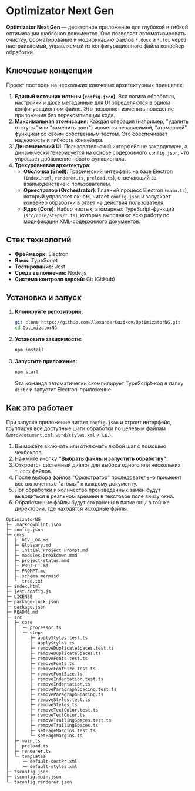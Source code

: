 # Optimizator Next Gen

**Optimizator Next Gen** — десктопное приложение для глубокой и гибкой оптимизации шаблонов документов. Оно позволяет автоматизировать очистку, форматирование и модификацию файлов `*.docx` и `*.fdt` через настраиваемый, управляемый из конфигурационного файла конвейер обработки.

## Ключевые концепции

Проект построен на нескольких ключевых архитектурных принципах:

1.  **Единый источник истины (`config.json`)**: Вся логика обработки, настройки и даже метаданные для UI определяются в одном конфигурационном файле. Это позволяет изменять поведение приложения без перекомпиляции кода.
2.  **Максимальная атомизация**: Каждая операция (например, "удалить отступы" или "заменить цвет") является независимой, "атомарной" функцией со своим собственным тестом. Это обеспечивает надежность и гибкость конвейера.
3.  **Динамический UI**: Пользовательский интерфейс не захардкожен, а динамически генерируется на основе содержимого `config.json`, что упрощает добавление нового функционала.
4.  **Трехуровневая архитектура**:
    - **Оболочка (Shell)**: Графический интерфейс на базе Electron (`index.html`, `renderer.ts`, `preload.ts`), отвечающий за взаимодействие с пользователем.
    - **Оркестратор (Orchestrator)**: Главный процесс Electron (`main.ts`), который управляет окном, читает `config.json` и запускает конвейер обработки в ответ на действия пользователя.
    - **Ядро (Core)**: Набор чистых, атомарных TypeScript-функций (`src/core/steps/*.ts`), которые выполняют всю работу по модификации XML-содержимого документов.

## Стек технологий

- **Фреймворк:** Electron
- **Язык:** TypeScript
- **Тестирование:** Jest
- **Среда выполнения:** Node.js
- **Система контроля версий:** Git (GitHub)

## Установка и запуск

1.  **Клонируйте репозиторий:**

    ```bash
    git clone https://github.com/AlexanderKuzikov/OptimizatorNG.git
    cd OptimizatorNG
    ```

2.  **Установите зависимости:**

    ```bash
    npm install
    ```

3.  **Запустите приложение:**
    ```bash
    npm start
    ```
    Эта команда автоматически скомпилирует TypeScript-код в папку `dist/` и запустит Electron-приложение.

## Как это работает

При запуске приложение читает `config.json` и строит интерфейс, группируя все доступные шаги обработки по целевым файлам (`word/document.xml`, `word/styles.xml` и т.д.).

1.  Вы можете включать или отключать любой шаг с помощью чекбоксов.
2.  Нажмите кнопку **"Выбрать файлы и запустить обработку"**.
3.  Откроется системный диалог для выбора одного или нескольких `*.docx` файлов.
4.  После выбора файлов "Оркестратор" последовательно применит все включенные "атомы" к каждому документу.
5.  Лог обработки и количество произведенных замен будут выводиться в реальном времени в текстовое поле внизу окна.
6.  Обработанные файлы будут сохранены в папке `OUT/` в той же директории, где находятся исходные файлы.

```
OptimizatorNG
├─ .markdownlint.json
├─ config.json
├─ docs
│  ├─ DEV_LOG.md
│  ├─ Glossary.md
│  ├─ Initial Project Prompt.md
│  ├─ modules-breakdown.mmd
│  ├─ project-status.mmd
│  ├─ PROJECT.md
│  ├─ PROMPT.md
│  ├─ schema.mermaid
│  └─ tree.txt
├─ index.html
├─ jest.config.js
├─ LICENSE
├─ package-lock.json
├─ package.json
├─ README.md
├─ src
│  ├─ core
│  │  ├─ processor.ts
│  │  └─ steps
│  │     ├─ applyStyles.test.ts
│  │     ├─ applyStyles.ts
│  │     ├─ removeDuplicateSpaces.test.ts
│  │     ├─ removeDuplicateSpaces.ts
│  │     ├─ removeFonts.test.ts
│  │     ├─ removeFonts.ts
│  │     ├─ removeFontSize.test.ts
│  │     ├─ removeFontSize.ts
│  │     ├─ removeIndentation.test.ts
│  │     ├─ removeIndentation.ts
│  │     ├─ removeParagraphSpacing.test.ts
│  │     ├─ removeParagraphSpacing.ts
│  │     ├─ removeStyles.test.ts
│  │     ├─ removeStyles.ts
│  │     ├─ removeTextColor.test.ts
│  │     ├─ removeTextColor.ts
│  │     ├─ removeTrailingSpaces.test.ts
│  │     ├─ removeTrailingSpaces.ts
│  │     ├─ setPageMargins.test.ts
│  │     └─ setPageMargins.ts
│  ├─ main.ts
│  ├─ preload.ts
│  ├─ renderer.ts
│  └─ templates
│     ├─ default-sectPr.xml
│     └─ default-styles.xml
├─ tsconfig.json
├─ tsconfig.main.json
└─ tsconfig.renderer.json

```
